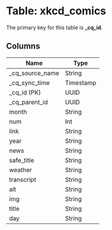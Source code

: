 # Table: xkcd_comics

The primary key for this table is **_cq_id**.

## Columns

| Name          | Type          |
| ------------- | ------------- |
|_cq_source_name|String|
|_cq_sync_time|Timestamp|
|_cq_id (PK)|UUID|
|_cq_parent_id|UUID|
|month|String|
|num|Int|
|link|String|
|year|String|
|news|String|
|safe_title|String|
|weather|String|
|transcript|String|
|alt|String|
|img|String|
|title|String|
|day|String|
